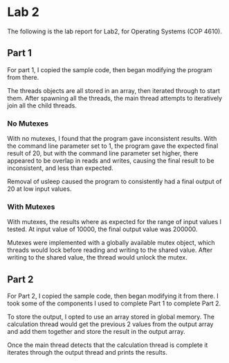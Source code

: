 # Lab 2
The following is the lab report for Lab2,
for Operating Systems (COP 4610).

## Part 1
For part 1, I copied the sample code,
then began modifying the program from there.

The threads objects are all stored in an array,
then iterated through to start them.
After spawning all the threads, the main thread
attempts to iteratively join all the child threads.

### No Mutexes
With no mutexes, I found that the program gave
inconsistent results.
With the command line parameter set to 1,
the program gave the expected final result of 20,
but with the command line parameter set higher,
there appeared to be overlap in reads and writes,
causing the final result to be inconsistent, and
less than expected.

Removal of usleep caused the program to consistently
had a final output of 20 at low input values.

### With Mutexes
With mutexes, the results where as expected for the range of
input values I tested.
At input value of 10000, the final output value was 200000.

Mutexes were implemented with a globally available mutex object,
which threads would lock before reading
and writing to the shared value.
After writing to the shared value, the thread would unlock the
mutex.

## Part 2
For Part 2, I copied the sample code,
then began modifying it from there.
I took some of the components I used to complete
Part 1 to complete Part 2.

To store the output, I opted to use an array stored in
global memory.
The calculation thread would get the previous 2 values from
the output array and add them together and store the result
in the output array.

Once the main thread detects that the calculation thread is complete
it iterates through the output thread and prints the results.
